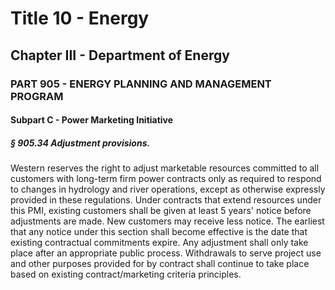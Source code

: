 
# Title 10 - Energy
## Chapter III - Department of Energy
### PART 905 - ENERGY PLANNING AND MANAGEMENT PROGRAM
#### Subpart C - Power Marketing Initiative
##### § 905.34 Adjustment provisions.

Western reserves the right to adjust marketable resources committed to all customers with long-term firm power contracts only as required to respond to changes in hydrology and river operations, except as otherwise expressly provided in these regulations. Under contracts that extend resources under this PMI, existing customers shall be given at least 5 years' notice before adjustments are made. New customers may receive less notice. The earliest that any notice under this section shall become effective is the date that existing contractual commitments expire. Any adjustment shall only take place after an appropriate public process. Withdrawals to serve project use and other purposes provided for by contract shall continue to take place based on existing contract/marketing criteria principles.
